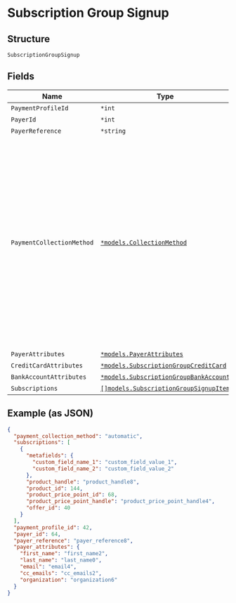 
# Subscription Group Signup

## Structure

`SubscriptionGroupSignup`

## Fields

| Name | Type | Tags | Description |
|  --- | --- | --- | --- |
| `PaymentProfileId` | `*int` | Optional | - |
| `PayerId` | `*int` | Optional | - |
| `PayerReference` | `*string` | Optional | - |
| `PaymentCollectionMethod` | [`*models.CollectionMethod`](../../doc/models/collection-method.md) | Optional | The type of payment collection to be used in the subscription. For legacy Statements Architecture valid options are - `invoice`, `automatic`. For current Relationship Invoicing Architecture valid options are - `remittance`, `automatic`, `prepaid`.<br>**Default**: `"automatic"` |
| `PayerAttributes` | [`*models.PayerAttributes`](../../doc/models/payer-attributes.md) | Optional | - |
| `CreditCardAttributes` | [`*models.SubscriptionGroupCreditCard`](../../doc/models/subscription-group-credit-card.md) | Optional | - |
| `BankAccountAttributes` | [`*models.SubscriptionGroupBankAccount`](../../doc/models/subscription-group-bank-account.md) | Optional | - |
| `Subscriptions` | [`[]models.SubscriptionGroupSignupItem`](../../doc/models/subscription-group-signup-item.md) | Required | - |

## Example (as JSON)

```json
{
  "payment_collection_method": "automatic",
  "subscriptions": [
    {
      "metafields": {
        "custom_field_name_1": "custom_field_value_1",
        "custom_field_name_2": "custom_field_value_2"
      },
      "product_handle": "product_handle8",
      "product_id": 144,
      "product_price_point_id": 68,
      "product_price_point_handle": "product_price_point_handle4",
      "offer_id": 40
    }
  ],
  "payment_profile_id": 42,
  "payer_id": 64,
  "payer_reference": "payer_reference8",
  "payer_attributes": {
    "first_name": "first_name2",
    "last_name": "last_name0",
    "email": "email4",
    "cc_emails": "cc_emails2",
    "organization": "organization6"
  }
}
```

